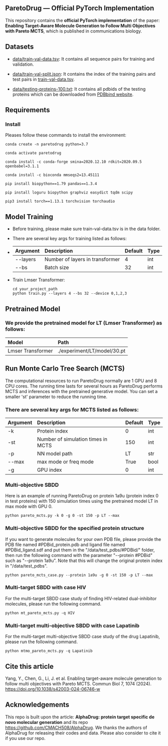 ## ParetoDrug — Official PyTorch Implementation

This repository contains  the **official PyTorch implementation** of the paper: **Enabling Target-Aware Molecule Generation to Follow Multi Objectives with Pareto MCTS**, which is published in communications biology.

## Datasets

- [data/train-val-data.tsv](https://drive.google.com/drive/folders/1myoeLdsOYz8mSvYEhSdMfUszUJlaJR3u?usp=sharing): It contains all sequence pairs for training and validation.

- [data/train-val-split.json](https://github.com/CMACH508/AlphaDrug/blob/main/data/train-val-split.json): It contains the index of the training pairs and test pairs in [train-val-data.tsv](https://drive.google.com/drive/folders/1myoeLdsOYz8mSvYEhSdMfUszUJlaJR3u?usp=sharing).

- [data/testing-proteins-100.txt](https://github.com/CMACH508/AlphaDrug/blob/main/data/testing-proteins-100.txt): It contains all pdbids of the testing proteins which can be downloaded from [PDBbind website](http://www.pdbbind.org.cn/).


## Requirements

### Install
Pleases follow these commands to install the environment:

```
conda create -n paretodrug python=3.7

conda activate paretodrug

conda install -c conda-forge smina=2020.12.10 rdkit=2020.09.5 openbabel=3.1.1

conda install -c bioconda mmseqs2=13.45111

pip install biopython==1.79 pandas==1.3.4

pip install loguru biopython graphviz easydict tqdm scipy

pip3 install torch==1.13.1 torchvision torchaudio
```

## Model Training

- Before training, please make sure train-val-data.tsv is in the data folder.

- There are several key args for training listed as follows:
- 
    | Argument | Description | Default | Type |
    | :-----| :---- | :---- | :---- |
    | --layers | Number of layers in transformer | 4 | int |
    | --bs | Batch size | 32 | int |

- Train Lmser Transformer:

    ```shell
    cd your_project_path
    python train.py --layers 4 --bs 32 --device 0,1,2,3
    ```

## Pretrained Model

### We provide the pretrained model for LT (Lmser Transformer) as follows:
| Model  | Path |
| :----- | :---- | 
| Lmser Transformer | ./experiment/LT/model/30.pt|


## Run Monte Carlo Tree Search (MCTS)

The computational resources to run ParetoDrug normally are 1 GPU and 8 CPU cores.
The running time lasts for several hours as ParetoDrug performs MCTS and inferences with the pretrained generative model.
You can set a smaller 'st' parameter to reduce the running time.

### There are several key args for MCTS listed as follows:
| Argument | Description                        | Default | Type |
|:---------|:-----------------------------------|:--------|:-----|
| -k       | Protein index                      | 0       | int  |
| -st      | Number of simulation times in MCTS | 150     | int  |
| -p       | NN model path                      | LT      | str  |
| --max    | max mode or freq mode              | True    | bool |
| -g       | GPU index                          | 0       | int  |

### Multi-objective SBDD
Here is an example of running ParetoDrug on protein 1a9u (protein index 0 in test proteins) with 150 simulation times using the pretrained model LT in max mode with GPU 0.
```shell
python pareto_mcts.py -k 0 -g 0 -st 150 -p LT --max
```

### Multi-objective SBDD for the specified protein structure
If you want to generate molecules for your own PDB file, please provide the PDB file named #PDBid_protein.pdb and ligand file named #PDBid_ligand.sdf and put them in the "/data/test_pdbs/#PDBid/" folder, then run the following command with the parameter "--protein #PDBid" such as "--protein 1a9u".
Note that this will change the original protein index in "/data/test_pdbs".
```shell
python pareto_mcts_case.py --protein 1a9u -g 0 -st 150 -p LT --max
```

### Multi-target SBDD with case HIV
For the multi-target SBDD case study of finding HIV-related dual-inhibitor molecules, please run the following command.
```shell
python mt_pareto_mcts.py -q HIV
```

### Multi-target multi-objective SBDD with case Lapatinib
For the multi-target multi-objective SBDD case study of the drug Lapatinib, please run the following command.
```shell
python mtmo_pareto_mcts.py -q Lapatinib
```
## Cite this article
Yang, Y., Chen, G., Li, J. et al. Enabling target-aware molecule generation to follow multi objectives with Pareto MCTS. Commun Biol 7, 1074 (2024). https://doi.org/10.1038/s42003-024-06746-w
## Acknowledgements
This repo is built upon the article: **AlphaDrug: protein target specific de novo molecular generation** and its repo https://github.com/CMACH508/AlphaDrug.
We thanks the authors of AlphaDrug for releasing their codes and data. Please also consider to cite it if you use our repo.


